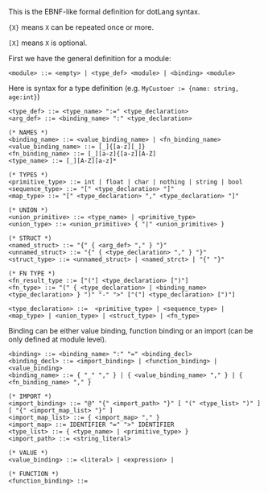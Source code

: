 This is the EBNF-like formal definition for dotLang syntax.

`{X}` means `X` can be repeated once or more.

`[X]` means `X` is optional.

First we have the general definition for a module:
```
<module> ::= <empty> | <type_def> <module> | <binding> <module>
```

Here is syntax for a type definition (e.g. `MyCustoer := {name: string, age:int}`)
```
<type_def> ::= <type_name> ":=" <type_declaration>
<arg_def> ::= <binding_name> ":" <type_declaration>

(* NAMES *)
<binding_name> ::= <value_binding_name> | <fn_binding_name>
<value_binding_name> ::= [_]{[a-z][_]}
<fn_binding_name> ::= [_][a-z]{[a-z][A-Z]
<type_name> ::= [_][A-Z][a-z]*

(* TYPES *)
<primitive_type> ::= int | float | char | nothing | string | bool
<sequence_type> ::= "[" <type_declaration> "]"
<map_type> ::= "[" <type_declaration> "," <type_declaration> "]"

(* UNION *)
<union_primitive> ::= <type_name> | <primitive_type>
<union_type> ::= <union_primitive> { "|" <union_primitive> }

(* STRUCT *)
<named_struct> ::= "{" { <arg_def> "," } "}" 
<unnamed_struct> ::= "{" { <type_declaration> "," } "}"
<struct_type> ::= <unnamed_struct> | <named_strct> | "{" "}" 

(* FN TYPE *)
<fn_result_type ::= ["("] <type_declaration> [")"]
<fn_type> ::= "(" { <type_declaration> | <binding_name> <type_declaration> } ")" "-" ">" ["("] <type_declaration> [")"]

<type_declaration> ::=  <primitive_type> | <sequence_type> | <map_type> | <union_type> | <struct_type> | <fn_type>
```
Binding can be either value binding, function binding or an import (can be only defined at module level).
```
<binding> ::= <binding_name> ":" "=" <binding_decl>
<binding_decl> ::= <import_binding> | <function_binding> | <value_binding>
<binding_name> ::= { "_" "," } | { <value_binding_name> "," } | { <fn_binding_name> "," }

(* IMPORT *)
<import_binding> ::= "@" "{" <import_path> "}" [ "(" <type_list> ")" ] [ "{" <import_map_list> "}" ]
<import_map_list> ::= { <import_map> "," }
<import_map> ::= IDENTIFIER "=" ">" IDENTIFIER
<type_list> ::= { <type_name> | <primitive_type> }
<import_path> ::= <string_literal>

(* VALUE *)
<value_binding> ::= <literal> | <expression> | 

(* FUNCTION *)
<function_binding> ::=
```
